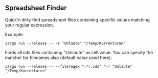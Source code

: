 ## Spreadsheet Finder

Quick'n dirty find spreadsheet files containing specific values matching your regular expression.

Example: 
```
cargo run --release -- -r "Umlaute" "/Temp/Korrekturen"
```

Finds all ods files containing "Umlaute" as cell value.
You can specify the matcher for filenames also (default value used here):
```
cargo run --release -- --fileregex ".*\.ods" "-r "Umlaute" "/Temp/Korrekturen"
```
